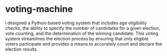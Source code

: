 # voting-machine
i designed a Python-based voting system that includes age eligibility checks,
the ability to specify the number of candidates for a given election, vote counting, and the determination of the winning candidate. This voting system
streamlines the election process by ensuring that only eligible voters participate and provides a means to accurately count and declare the election results.
